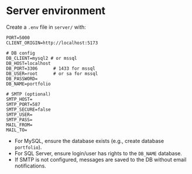 # Server environment

Create a `.env` file in `server/` with:

```
PORT=5000
CLIENT_ORIGIN=http://localhost:5173

# DB config
DB_CLIENT=mysql2 # or mssql
DB_HOST=localhost
DB_PORT=3306      # 1433 for mssql
DB_USER=root      # or sa for mssql
DB_PASSWORD=
DB_NAME=portfolio

# SMTP (optional)
SMTP_HOST=
SMTP_PORT=587
SMTP_SECURE=false
SMTP_USER=
SMTP_PASS=
MAIL_FROM=
MAIL_TO=
```

- For MySQL, ensure the database exists (e.g., create database `portfolio`).
- For SQL Server, ensure login/user has rights to the `DB_NAME` database.
- If SMTP is not configured, messages are saved to the DB without email notifications.
